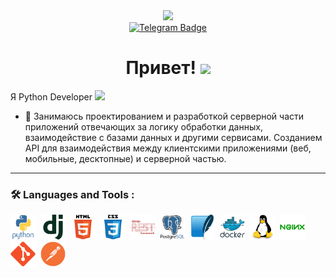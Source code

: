 <div id="header" align="center">
  <img src="https://media.giphy.com/media/M9gbBd9nbDrOTu1Mqx/giphy.gif" width="100"/>
</div>


<div id="badges" align="center">
  <a href="https://t.me/timrmn">
    <img src="https://img.shields.io/badge/Telegram-blue" alt="Telegram Badge"/>
  </a>
  <h1>
  Привет!
  <img src="https://media.giphy.com/media/hvRJCLFzcasrR4ia7z/giphy.gif" width="30px"/>
</h1>
</div>

Я Python Developer <img src="https://media.giphy.com/media/WUlplcMpOCEmTGBtBW/giphy.gif" width="30">
- :telescope: Занимаюсь проектированием и разработкой серверной части приложений отвечающих за логику обработки данных, взаимодействие с базами данных и другими сервисами. Созданием API для взаимодействия между клиентскими приложениями (веб, мобильные, десктопные) и серверной частью.
---

### :hammer_and_wrench: Languages and Tools :
<div>
  <img src="https://github.com/devicons/devicon/blob/master/icons/python/python-original-wordmark.svg" title="Python" alt="Python" width="40" height="40"/>&nbsp;
  <img src="https://github.com/devicons/devicon/blob/master/icons/django/django-plain.svg" title="Django" alt="Django" width="40" height="40"/>&nbsp;
  <img src="https://github.com/devicons/devicon/blob/master/icons/html5/html5-original-wordmark.svg" title="html5" alt="html5" width="40" height="40"/>&nbsp;
  <img src="https://github.com/devicons/devicon/blob/master/icons/css3/css3-original-wordmark.svg" title="css3" alt="css3" width="40" height="40"/>&nbsp;
  <img src="https://github.com/devicons/devicon/blob/master/icons/djangorest/djangorest-line.svg" title="Django REST framework" alt="Django REST framework" width="40" height="40"/>&nbsp;
  <img src="https://github.com/devicons/devicon/blob/master/icons/postgresql/postgresql-original-wordmark.svg" title="Postgresql" alt="Postgresql" width="40" height="40"/>&nbsp;
  <img src="https://github.com/devicons/devicon/blob/master/icons/sqlite/sqlite-original.svg" title="Sqlite" alt="Sqlite" width="40" height="40"/>&nbsp;
  <img src="https://github.com/devicons/devicon/blob/master/icons/docker/docker-original-wordmark.svg"  title="Docker" alt="Docker" width="40" height="40"/>&nbsp;
  <img src="https://github.com/devicons/devicon/blob/master/icons/linux/linux-original.svg"  title="Linux" alt="Linux" width="40" height="40"/>&nbsp;
  <img src="https://github.com/devicons/devicon/blob/master/icons/nginx/nginx-original.svg"  title="Nginx" alt="Nginx" width="40" height="40"/>&nbsp;
  <img src="https://github.com/devicons/devicon/blob/master/icons/git/git-original.svg"  title="Nginx" alt="Nginx" width="40" height="40"/>&nbsp;
  <img src="https://github.com/devicons/devicon/blob/master/icons/postman/postman-plain.svg"  title="Postman" alt="Postman" width="40" height="40"/>&nbsp;
</div>
